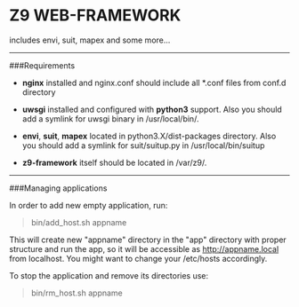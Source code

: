 Z9 WEB-FRAMEWORK
================

includes envi, suit, mapex and some more...

---

###Requirements
* **nginx** installed and nginx.conf should include all *.conf files from conf.d directory


* **uwsgi** installed and configured with **python3** support. Also you should add a symlink for uwsgi binary in /usr/local/bin/. 

* **envi**, **suit**, **mapex** located in python3.X/dist-packages directory. Also you should add a symlink for suit/suitup.py in /usr/local/bin/suitup

* **z9-framework** itself should be located in /var/z9/.

---

###Managing applications

In order to add new empty application, run:

> bin/add\_host.sh appname

This will create new "appname" directory in the "app" directory with proper structure and run the app, so it will be accessible as http://appname.local from localhost.
You might want to change your /etc/hosts accordingly.


To stop the application and remove its directories use:

> bin/rm\_host.sh appname


